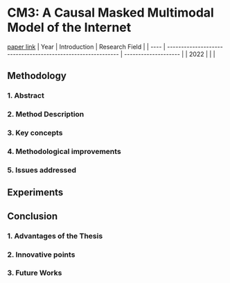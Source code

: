 # CM3: A Causal Masked Multimodal Model of the Internet
[paper link](https://arxiv.org/pdf/2201.07520) 
| Year | Introduction                                                         | Research Field                 |
| ---- | ------------------------------------------------------------ | -------------------- |
| 2022 |          |           |

## Methodology

### 1. Abstract

### 2. Method Description 

### 3. Key concepts
  
### 4. Methodological improvements

### 5. Issues addressed 

## Experiments
  
## Conclusion
### 1. Advantages of the Thesis
  
### 2. Innovative points
 
### 3. Future Works

